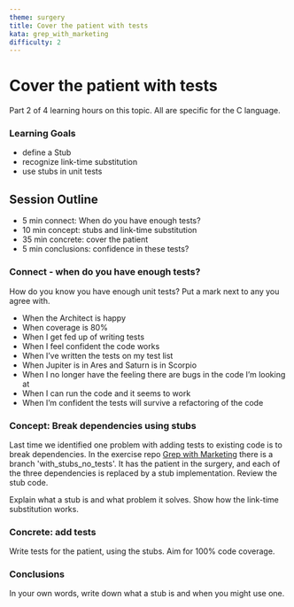 ```yaml
---
theme: surgery
title: Cover the patient with tests
kata: grep_with_marketing
difficulty: 2
---
```


# Cover the patient with tests

Part 2 of 4 learning hours on this topic. All are specific for the C language.

### Learning Goals
- define a Stub
- recognize link-time substitution
- use stubs in unit tests

## Session Outline

* 5 min connect: When do you have enough tests?  
* 10 min concept: stubs and link-time substitution  
* 35 min concrete: cover the patient  
* 5 min conclusions: confidence in these tests?

### Connect - when do you have enough tests?

How do you know you have enough unit tests? Put a mark next to any you agree with.

- When the Architect is happy
- When coverage is 80%
- When I get fed up of writing tests 
- When I feel confident the code works  
- When I’ve written the tests on my test list 
- When Jupiter is in Ares and Saturn is in Scorpio
- When I no longer have the feeling there are bugs in the code I’m looking at 
- When I can run the code and it seems to work
- When I’m confident the tests will survive a refactoring of the code

### Concept: Break dependencies using stubs

Last time we identified one problem with adding tests to existing code is to break dependencies. In the exercise repo [Grep with Marketing](https://github.com/objarni/grep-with-marketing) there is a branch 'with_stubs_no_tests'. It has the patient in the surgery, and each of the three dependencies is replaced by a stub implementation. Review the stub code.

Explain what a stub is and what problem it solves. Show how the link-time substitution works.

### Concrete: add tests
Write tests for the patient, using the stubs. Aim for 100% code coverage.

### Conclusions
In your own words, write down what a stub is and when you might use one.
